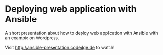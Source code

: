 # Deploying web application with Ansible

A short presentation about how to deploy web application with Ansible with an example on Wordpress.

Visit http://ansible-presentation.codedge.de to watch!